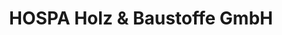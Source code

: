 ---
title: "HOSPA Holz & Baustoffe GmbH"
url: /murg/hospa-holz-und-baustoffe-gmbh/
shop: Baustoffe
---